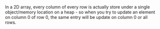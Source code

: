 In a 2D array, every column of every row is actually store under a single object/memory location on a heap - so when you try to update an element on column 0 of row 0, the same entry will be update on column 0 or all rows.